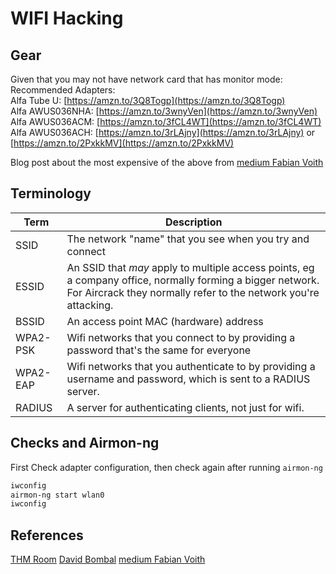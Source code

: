 # WIFI Hacking

## Gear
Given that you may not have network card that has monitor mode:
Recommended Adapters:  
Alfa Tube U: [https://amzn.to/3Q8Togp](https://amzn.to/3Q8Togp)  
Alfa AWUS036NHA: [https://amzn.to/3wnyVen](https://amzn.to/3wnyVen)  
Alfa AWUS036ACM: [https://amzn.to/3fCL4WT](https://amzn.to/3fCL4WT)  
Alfa AWUS036ACH: [https://amzn.to/3rLAjny](https://amzn.to/3rLAjny) or [https://amzn.to/2PxkkMV](https://amzn.to/2PxkkMV)

Blog post about the most expensive of the above from [medium Fabian Voith](https://fabian-voith.de/2020/04/22/get-alfa-awus036ach-usb-nic-running-on-kali-vm-to-attack-wireless-networks/)

## Terminology

Term | Description
--- | ---
SSID | The network "name" that you see when you try and connect
ESSID | An SSID that *may* apply to multiple access points, eg a company office, normally forming a bigger network. For Aircrack they normally refer to the network you're attacking.
BSSID | An access point MAC (hardware) address
WPA2-PSK | Wifi networks that you connect to by providing a password that's the same for everyone
WPA2-EAP | Wifi networks that you authenticate to by providing a username and password, which is sent to a RADIUS server.
RADIUS | A server for authenticating clients, not just for wifi.

## Checks and Airmon-ng

First Check adapter configuration, then check again after running `airmon-ng`
```bash
iwconfig
airmon-ng start wlan0
iwconfig
```



## References
[THM Room](https://tryhackme.com/room/wifihacking101)
[David Bombal](https://davidbombal.com/hack-wifi-from-1-80/)
[medium Fabian Voith](https://fabian-voith.de/2020/04/22/get-alfa-awus036ach-usb-nic-running-on-kali-vm-to-attack-wireless-networks/)